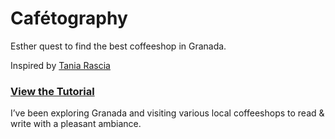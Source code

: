 # Cafétography

Esther quest to find the best coffeeshop in Granada.

Inspired by [Tania Rascia](https://github.com/taniarascia/coffee)
### [View the Tutorial](https://www.taniarascia.com/real-world-examples-of-map-filter-and-reduce-in-javascript)

I’ve been exploring Granada and visiting various local coffeeshops to read & write with a pleasant ambiance.
